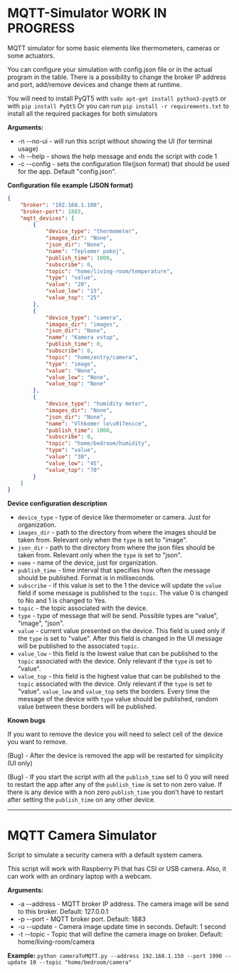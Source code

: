 # MQTT-Simulator **WORK IN PROGRESS**
MQTT simulator for some basic elements like thermometers, cameras or some actuators.

You can configure your simulation with config.json file or in the actual program in the table.
There is a possibility to change the broker IP address and port, add/remove devices and change them at runtime.

You will need to install PyQT5 with ``sudo apt-get install python3-pyqt5`` or with ``pip install PyQt5``
Or you can run ``pip install -r requirements.txt`` to install all the required packages for both simulators

**Arguments:**
- -n --no-ui - will run this script without showing the UI (for terminal usage)
- -h --help - shows the help message and ends the script with code 1
- -c --config - sets the configuration file(json format) that should be used for the app. Default "config.json".


**Configuration file example (JSON format)**
```json
{
    "broker": "192.168.1.100",
    "broker-port": 1883,
    "mqtt_devices": [
        {
            "device_type": "thermometer",
            "images_dir": "None",
            "json_dir": "None",
            "name": "Teplomer pokoj",
            "publish_time": 1000,
            "subscribe": 0,
            "topic": "home/living-room/temperature",
            "type": "value",
            "value": "20",
            "value_low": "15",
            "value_top": "25"
        },
        {
            "device_type": "camera",
            "images_dir": "images",
            "json_dir": "None",
            "name": "Kamera vstup",
            "publish_time": 0,
            "subscribe": 0,
            "topic": "home/entry/camera",
            "type": "image",
            "value": "None",
            "value_low": "None",
            "value_top": "None"
        },
        {
            "device_type": "humidity meter",
            "images_dir": "None",
            "json_dir": "None",
            "name": "Vlhkomer lo\u017enice",
            "publish_time": 1000,
            "subscribe": 0,
            "topic": "home/bedroom/humidity",
            "type": "value",
            "value": "30",
            "value_low": "45",
            "value_top": "70"
        }
    ]
}

```

**Device configuration description**

- ``device_type`` - type of device like thermometer or camera. Just for organization.
- ``images_dir`` - path to the directory from where the images should be taken from. Relevant only when the ``type`` is set to "image".
- ``json_dir`` - path to the directory from where the json files should be taken from. Relevant only when the ``type`` is set to "json". 
- ``name`` - name of the device, just for organization.
- ``publish_time`` - time interval that specifies how often the message should be published. Format is in milliseconds.
- ``subscribe`` - if this value is set to the 1 the device will update the ``value`` field if some message is published to the ``topic``. The value 0 is changed to No and 1 is changed to Yes.
- ``topic`` - the topic associated with the device.
- ``type`` - type of message that will be send. Possible types are "value", "image", "json".
- ``value`` - current value presented on the device. This field is used only if the ``type`` is set to "value". After this field is changed in the UI message will be published to the associated ``topic``.
- ``value_low`` - this field is the lowest value that can be published to the ``topic`` associated with the device. Only relevant if the ``type`` is set to "value".
- ``value_top`` -  this field is the highest value that can be published to the ``topic`` associated with the device. Only relevant if the ``type`` is set to "value". ``value_low`` and ``value_top`` sets the borders. Every time the message of the device with ``type`` value should be published, random value between these borders will be published.


**Known bugs**

If you want to remove the device you will need to select cell of the device you want to remove. 

(Bug) - After the device is removed the app will be restarted for simplicity (UI only)

(Bug) - If you start the script with all the ``publish_time`` set to 0 you will need to restart the app after any of the ``publish_time`` is set to non zero value. If there is any device with a non zero ``publish_time`` you don't have to restart after setting the ``publish_time`` on any other device.

---------------------

# MQTT Camera Simulator
Script to simulate a security camera with a default system camera.

This script will work with Raspberry Pi that has CSI or USB camera. 
Also, it can work with an ordinary laptop with a webcam.

**Arguments:**
- -a --address - MQTT broker IP address. The camera image will be send to this broker. Default: 127.0.0.1
- -p --port - MQTT broker port. Default: 1883
- -u --update - Camera image update time in seconds. Default: 1 second
- -t --topic - Topic that will define the camera image on broker. Default: home/living-room/camera

**Example:** ``python cameraToMQTT.py --address 192.168.1.150 --port 1990 --update 10 --topic "home/bedroom/camera"``